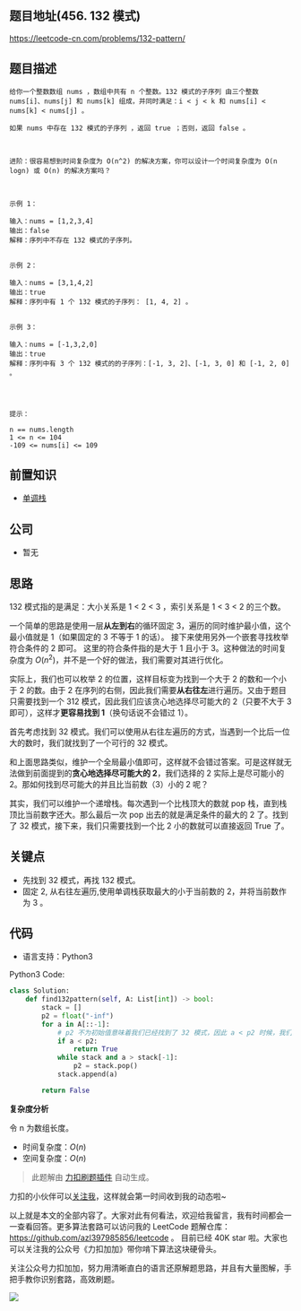 ## 题目地址(456. 132 模式)

https://leetcode-cn.com/problems/132-pattern/

## 题目描述

```
给你一个整数数组 nums ，数组中共有 n 个整数。132 模式的子序列 由三个整数 nums[i]、nums[j] 和 nums[k] 组成，并同时满足：i < j < k 和 nums[i] < nums[k] < nums[j] 。

如果 nums 中存在 132 模式的子序列 ，返回 true ；否则，返回 false 。

 

进阶：很容易想到时间复杂度为 O(n^2) 的解决方案，你可以设计一个时间复杂度为 O(n logn) 或 O(n) 的解决方案吗？

 

示例 1：

输入：nums = [1,2,3,4]
输出：false
解释：序列中不存在 132 模式的子序列。


示例 2：

输入：nums = [3,1,4,2]
输出：true
解释：序列中有 1 个 132 模式的子序列： [1, 4, 2] 。


示例 3：

输入：nums = [-1,3,2,0]
输出：true
解释：序列中有 3 个 132 模式的的子序列：[-1, 3, 2]、[-1, 3, 0] 和 [-1, 2, 0] 。


 

提示：

n == nums.length
1 <= n <= 104
-109 <= nums[i] <= 109
```

## 前置知识

- [单调栈](../thinkings/monotone-stack.md)

## 公司

- 暂无

## 思路

132 模式指的是满足：大小关系是 1 < 2 < 3 ，索引关系是 1 < 3 < 2 的三个数。

一个简单的思路是使用一层**从左到右**的循环固定 3，遍历的同时维护最小值，这个最小值就是 1（如果固定的 3 不等于 1 的话）。 接下来使用另外一个嵌套寻找枚举符合条件的 2 即可。 这里的符合条件指的是大于 1 且小于 3。这种做法的时间复杂度为 $O(n^2)$，并不是一个好的做法，我们需要对其进行优化。

实际上，我们也可以枚举 2 的位置，这样目标变为找到一个大于 2 的数和一个小于 2 的数。由于 2 在序列的右侧，因此我们需要**从右往左**进行遍历。又由于题目只需要找到一个 312 模式，因此我们应该贪心地选择尽可能大的 2（只要不大于 3 即可），这样才**更容易找到 1**（换句话说不会错过 1）。

首先考虑找到 32 模式。我们可以使用从右往左遍历的方式，当遇到一个比后一位大的数时，我们就找到了一个可行的 32 模式。

和上面思路类似，维护一个全局最小值即可，这样就不会错过答案。可是这样就无法做到前面提到的**贪心地选择尽可能大的 2**，我们选择的 2 实际上是尽可能小的 2。那如何找到尽可能大的并且比当前数（3）小的 2 呢？

其实，我们可以维护一个递增栈。每次遇到一个比栈顶大的数就 pop 栈，直到栈顶比当前数字还大。那么最后一次 pop 出去的就是满足条件的最大的 2 了。找到了 32 模式，接下来，我们只需要找到一个比 2 小的数就可以直接返回 True 了。

## 关键点

- 先找到 32 模式，再找 132 模式。
- 固定 2, 从右往左遍历,使用单调栈获取最大的小于当前数的 2，并将当前数作为 3 。

## 代码

- 语言支持：Python3

Python3 Code:

```python
class Solution:
    def find132pattern(self, A: List[int]) -> bool:
        stack = []
        p2 = float("-inf")
        for a in A[::-1]:
            # p2 不为初始值意味着我们已经找到了 32 模式，因此 a < p2 时候，我们就找到了 132 模式
            if a < p2:
                return True
            while stack and a > stack[-1]:
                p2 = stack.pop()
            stack.append(a)

        return False
```

**复杂度分析**

令 n 为数组长度。

- 时间复杂度：$O(n)$
- 空间复杂度：$O(n)$

> 此题解由 [力扣刷题插件](https://leetcode-pp.github.io/leetcode-cheat/?tab=solution-template) 自动生成。

力扣的小伙伴可以[关注我](https://leetcode-cn.com/u/fe-lucifer/)，这样就会第一时间收到我的动态啦~

以上就是本文的全部内容了。大家对此有何看法，欢迎给我留言，我有时间都会一一查看回答。更多算法套路可以访问我的 LeetCode 题解仓库：https://github.com/azl397985856/leetcode 。 目前已经 40K star 啦。大家也可以关注我的公众号《力扣加加》带你啃下算法这块硬骨头。

关注公众号力扣加加，努力用清晰直白的语言还原解题思路，并且有大量图解，手把手教你识别套路，高效刷题。

![](https://p.ipic.vip/2xb5cd.jpg)
